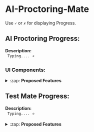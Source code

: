 # AI-Proctoring-Mate

Use <code>&#x2713;</code> or <code>&#x2717;</code> for displaying Progress.

## AI Proctoring Progress:
  
<strong>Description:</strong><br>
<code>
Typing.... &#11088;
</code>

### UI Components:
<details>
  <summary>:zap: <strong>Proposed Features </strong> </summary>

#### Get Code Window:

  
- [x] Prompts the candidate for the test code
- [x] Checks the validity of the code
- [x] Fetchs files of respective code
- [ ] Practice mode for people to get familiar


#### Get Details Window:


- [x] Prompts for the name and unique ID of the candidate
- [x] Verifies if the ID format matches the one provided by the Teacher



#### Show Information Window:


- [x] Shows the candidate the information about the test like number of sections and if calculator is allowed
- [x] Has a timer of 90 second which on lapse starts the test



#### Main Exam Window:


- [x] Renders the Questions dynamically
- [x] The question can be single or multi correct
- [x] Has buttons for each question for navigation directly to the question
- [x] These buttons change color depending on question status
- [x] Has next and previous buttons for navigation
- [x] Has 3 different sections with the ability to give different marking schemes for each section
- [x] Buttons at the top of UI to change section as well as the through next button of lest question
- [x] Has the option to bookmark question which displays a bookmark over the question button
- [x] Has timer at the top to show remaining time which turns red in the last 20% time
- [x] Has a calculator if the teacher allows one
- [x] Has the functionality to shuffle order of questions and options if desired
- [x] Closes automatically after one warning if application switch is detected after a warning
- [x] Records audio and video of the candidate
- [x] Displays a preview of the video being recorded 
- [ ] The video is processed by AI algorithms using parallel computation for speedup
- [ ] Generates a ultrasound pulse and records its amplitude at regular intervals
- [x] Uploads the response file as well as video files of the candidate
- [ ] Removes unnecessary files



</details>

## Test Mate Progress:

<strong>Description:</strong><br>
<code>
Typing.... &#11088;
</code>

<details>
  
  <summary>:zap: <strong>Proposed Features </strong> </summary>
 
#### 1. Home:

- <code>&#x2713;</code> &nbsp; Landing Page

#### 2. Authentication:

- <code>&#x2713;</code> &nbsp; Registration 
- <code>&#x2713;</code> &nbsp; Login
- <code>&#x2713;</code> &nbsp; Email Activation
- <code>&#x2713;</code> &nbsp; Reset Password via Mail
- <code>&#x2713;</code> &nbsp; Logout

#### 3. Dashboard:

- <code>&#x2713;</code> &nbsp; Create Dashboard
- <code>&#x2713;</code> &nbsp; Create Quiz
  
  <ul>
   <li><code>&#x2713;</code> &nbsp; Configurations Page</li> 
   <li><code>&#x2713;</code> &nbsp; Dynamic Section's Page</li>
   <li><code>&#x2713;</code> &nbsp; Uniques Code Display Page</li> 
  </ul>
  

- <code>&#x2713;</code> &nbsp; Stats Cards
- <code>&#x2713;</code> &nbsp; Stats Plot
- <code>&#x2713;</code> &nbsp; Activity Timeline
- <code>&#x2713;</code> &nbsp; Quizzes Created
- <code>&#x2713;</code> &nbsp; Responses Received

#### 4. Feedback & Contact Us:

- <code>&#x2713;</code> &nbsp; Reach Us Form
- <code>&#x2713;</code> &nbsp; Feedback Form

</details>

